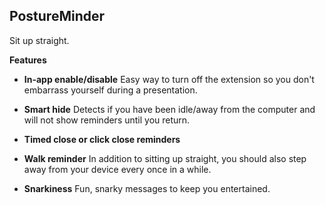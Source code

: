 PostureMinder
-----
Sit up straight.

**Features**

- **In-app enable/disable** Easy way to turn off the extension so you don't embarrass yourself during a presentation.

- **Smart hide** Detects if you have been idle/away from the computer and will not show reminders until you return.

- **Timed close or click close reminders**

- **Walk reminder** In addition to sitting up straight, you should also step away from your device every once in a while.

- **Snarkiness** Fun, snarky messages to keep you entertained.


